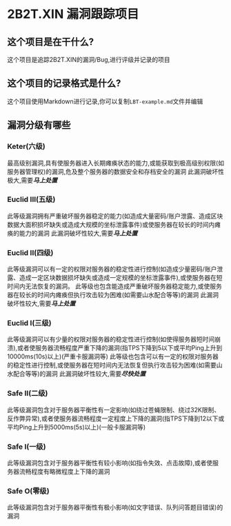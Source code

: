 # 2B2T.XIN 漏洞跟踪项目
## 这个项目是在干什么?
这个项目是追踪2B2T.XIN的漏洞/Bug,进行评级并记录的项目
## 这个项目的记录格式是什么?
这个项目使用Markdown进行记录,你可以复制```LBT-example.md```文件并编辑
## 漏洞分级有哪些
### Keter(六级)
最高级别漏洞,具有使服务器进入长期瘫痪状态的能力,或能获取到极高级别权限(如服务器管理权)的漏洞,危及整个服务器的数据安全和存档安全的漏洞
此漏洞破坏性极大,需要***马上处置***
### Euclid III(五级)
此等级漏洞拥有严重破坏服务器稳定的能力(如造成大量密码/账户泄露、造成区块数据大面积损坏缺失或造成大规模的坐标泄露事件)或使服务器在较长的时间内瘫痪的能力的漏洞
此漏洞破坏性较大,需要***马上处置***
### Euclid II(四级)
此等级漏洞可以有一定的权限对服务器的稳定性进行控制(如造成少量密码/账户泄露、造成一定区块数据损坏缺失或造成一定规模的坐标泄露事件),或使服务器在短时间内无法恢复的漏洞。
此等级也包含能造成严重破坏服务器稳定能力,或使服务器在较长的时间内瘫痪但执行攻击较为困难(如需要山水配合等等)的漏洞
此漏洞破坏性较大,需要***马上处置***
### Euclid I(三级)
此等级漏洞可以有少量的权限对服务器的稳定性进行控制(如使得服务器短时间崩溃),或者使服务器流畅程度严重下降的漏洞(指TPS下降到5以下或平均Ping上升到10000ms(10s)以上)(严重卡服漏洞等)
此等级也包含可以有一定的权限对服务器的稳定性进行控制,或使服务器在短时间内无法恢复但执行攻击较为困难(如需要山水配合等等)的漏洞
此漏洞破坏性较大,需要***尽快处置***
### Safe II(二级)
此等级漏洞包含对于服务器平衡性有一定影响(如绕过苍蝇限制、绕过32K限制、反作弊异常),或者使服务器流畅程度一定程度上下降的漏洞(指TPS下降到12以下或平均Ping上升到5000ms(5s)以上)(一般卡服漏洞等)
### Safe I(一级)
此等级漏洞包含对于服务器平衡性有较小影响(如指令失效、点击故障),或者使服务器流畅程度有略微程度上下降的漏洞
### Safe O(零级)
此等级漏洞包含对于服务器平衡性有极小影响(如文字错误、队列问答题目错误)的漏洞

